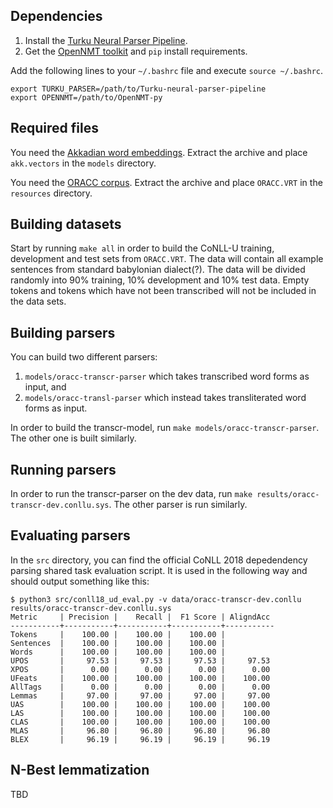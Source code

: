 ## Dependencies

1. Install the [Turku Neural Parser Pipeline](https://turkunlp.org/Turku-neural-parser-pipeline/).
1. Get the [OpenNMT toolkit](https://github.com/OpenNMT/OpenNMT-py) and `pip` install requirements.

Add the following lines to your `~/.bashrc` file and execute `source ~/.bashrc`.

```
export TURKU_PARSER=/path/to/Turku-neural-parser-pipeline
export OPENNMT=/path/to/OpenNMT-py
```

## Required files

You need the [Akkadian word embeddings](https://www.dropbox.com/s/hbtxvibhciybwla/akk.vectors.gz?dl=0). Extract the archive and place `akk.vectors` in the `models` directory.

You need the [ORACC corpus](https://www.dropbox.com/s/txnl21dv8r7iuk2/ORACC.VRT.gz?dl=0). Extract the archive and place `ORACC.VRT` in the `resources` directory.

## Building datasets

Start by running `make all` in order to build the CoNLL-U training, development and test sets from `ORACC.VRT`. The data will contain all example sentences from standard babylonian dialect(?). The data will be divided randomly into 90% training, 10% development and 10% test data. Empty tokens and tokens which have not been transcribed will not be included in the data sets.

## Building parsers

You can build two different parsers:

1. `models/oracc-transcr-parser` which takes transcribed word forms as input, and
1. `models/oracc-transl-parser` which instead takes transliterated word forms as input.

In order to build the transcr-model, run `make models/oracc-transcr-parser`. The other one is built similarly.

## Running parsers

In order to run the transcr-parser on the dev data, run `make results/oracc-transcr-dev.conllu.sys`. The other parser is run similarly.

## Evaluating parsers

In the `src` directory, you can find the official CoNLL 2018 depedendency parsing shared task evaluation script. It is used in the following way and should output something like this:

```
$ python3 src/conll18_ud_eval.py -v data/oracc-transcr-dev.conllu results/oracc-transcr-dev.conllu.sys 
Metric     | Precision |    Recall |  F1 Score | AligndAcc
-----------+-----------+-----------+-----------+-----------
Tokens     |    100.00 |    100.00 |    100.00 |
Sentences  |    100.00 |    100.00 |    100.00 |
Words      |    100.00 |    100.00 |    100.00 |
UPOS       |     97.53 |     97.53 |     97.53 |     97.53
XPOS       |      0.00 |      0.00 |      0.00 |      0.00
UFeats     |    100.00 |    100.00 |    100.00 |    100.00
AllTags    |      0.00 |      0.00 |      0.00 |      0.00
Lemmas     |     97.00 |     97.00 |     97.00 |     97.00
UAS        |    100.00 |    100.00 |    100.00 |    100.00
LAS        |    100.00 |    100.00 |    100.00 |    100.00
CLAS       |    100.00 |    100.00 |    100.00 |    100.00
MLAS       |     96.80 |     96.80 |     96.80 |     96.80
BLEX       |     96.19 |     96.19 |     96.19 |     96.19

```


## N-Best lemmatization

TBD
